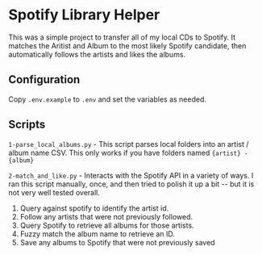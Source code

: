 # Spotify Library Helper

This was a simple project to transfer all of my local CDs to Spotify. It matches the Aritist and Album to the most likely Spotify candidate, then automatically follows the artists and likes the albums.

## Configuration
Copy `.env.example` to `.env` and set the variables as needed.

## Scripts

`1-parse_local_albums.py` - This script parses local folders into an artist / album name CSV. This only works if you have folders named `{artist} - {album}`

`2-match_and_like.py` - Interacts with the Spotify API in a variety of ways. I ran this script manually, once, and then tried to polish it up a bit -- but it is not very well tested overall.

1. Query against spotify to identify the artist id.
2. Follow any artists that were not previously followed.
3. Query Spotify to retrieve all albums for those artists.
4. Fuzzy match the album name to retrieve an ID.
5. Save any albums to Spotify that were not previously saved